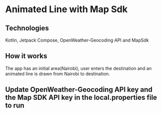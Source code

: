 # Animated Line with Map Sdk
## Technologies 
Kotlin, Jetpack Compose, OpenWeather-Geocoding API and MapSdk
## How it works 
The app has an initial area(Nairobi), user enters the destination and an animated line is drawn from Nairobi to destination.
## Update OpenWeather-Geocoding API key and the Map SDK API key in the local.properties file to run
